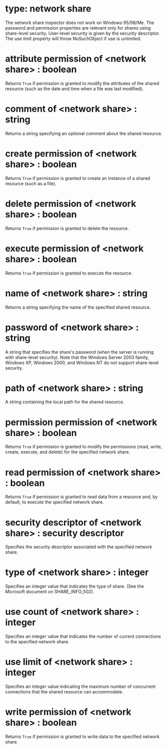 # type: network share

The network share inspector does not work on Windows 95/98/Me. The password and permission properties are relevant only for shares using share-level security. User-level security is given by the security descriptor. The use limit property will throw NoSuchObject if use is unlimited.

# attribute permission of &lt;network share&gt; : boolean

Returns `True` if permission is granted to modify the attributes of the shared resource (such as the date and time when a file was last modified).

# comment of &lt;network share&gt; : string

Returns a string specifying an optional comment about the shared resource.

# create permission of &lt;network share&gt; : boolean

Returns `True` if permission is granted to create an instance of a shared resource (such as a file).

# delete permission of &lt;network share&gt; : boolean

Returns `True` if permission is granted to delete the resource.

# execute permission of &lt;network share&gt; : boolean

Returns `True` if permission is granted to execute the resource.

# name of &lt;network share&gt; : string

Returns a string specifying the name of the specified shared resource.

# password of &lt;network share&gt; : string

A string that specifies the share&#39;s password (when the server is running with share-level security). Note that the Windows Server 2003 family, Windows XP, Windows 2000, and Windows NT do not support share-level security.

# path of &lt;network share&gt; : string

A string containing the local path for the shared resource.

# permission permission of &lt;network share&gt; : boolean

Returns `True` if permission is granted to modify the permissions (read, write, create, execute, and delete) for the specified network share.

# read permission of &lt;network share&gt; : boolean

Returns `True` if permission is granted to read data from a resource and, by default, to execute the specified network share.

# security descriptor of &lt;network share&gt; : security descriptor

Specifies the security descriptor associated with the specified network share.

# type of &lt;network share&gt; : integer

Specifies an integer value that indicates the type of share. (See the Microsoft document on SHARE_INFO_502).

# use count of &lt;network share&gt; : integer

Specifies an integer value that indicates the number of current connections to the specified network share.

# use limit of &lt;network share&gt; : integer

Specifies an integer value indicating the maximum number of concurrent connections that the shared resource can accommodate.

# write permission of &lt;network share&gt; : boolean

Returns `True` if permission is granted to write data to the specified network share.
